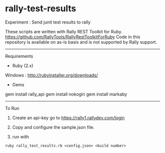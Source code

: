 rally-test-results
==================

Experiment : Send junit test results to rally

These scripts are written with Rally REST Toolkit for Ruby. https://github.com/RallyTools/RallyRestToolkitForRuby Code in this repository is available on as-is basis and is not supported by Rally support.

___

Requirements

* Ruby (2.x)

Windows : http://rubyinstaller.org/downloads/

* Gems

gem install rally_api
gem install nokogiri
gem install markaby

___

To Run

1. Create an api-key go to https://rally1.rallydev.com/login

2. Copy and configure the sample.json file.

3. run with 
```
ruby rally_test_results.rb <config.json> <build number>
```


